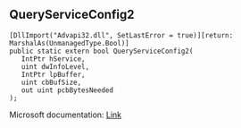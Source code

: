 ## QueryServiceConfig2

```
[DllImport("Advapi32.dll", SetLastError = true)][return: MarshalAs(UnmanagedType.Bool)]
public static extern bool QueryServiceConfig2(
   IntPtr hService,
   uint dwInfoLevel,
   IntPtr lpBuffer,
   uint cbBufSize,
   out uint pcbBytesNeeded
);
```

Microsoft documentation: [Link](https://docs.microsoft.com/en-us/windows/win32/api/winsvc/nf-winsvc-queryserviceconfig2a)
